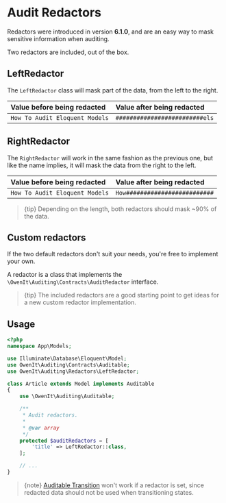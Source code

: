 # Audit Redactors
Redactors were introduced in version **6.1.0**, and are an easy way to mask sensitive information when auditing.

Two redactors are included, out of the box.

## LeftRedactor
The `LeftRedactor` class will mask part of the data, from the left to the right.

Value before being redacted | Value after being redacted
:---------------------------|:--------------------------
`How To Audit Eloquent Models` | `#########################els`

## RightRedactor
The `RightRedactor` will work in the same fashion as the previous one, but like the name implies, it will mask the data from the right to the left.

Value before being redacted | Value after being redacted
:---------------------------|:--------------------------
`How To Audit Eloquent Models` | `How#########################`

> {tip} Depending on the length, both redactors should mask ~90% of the data.

## Custom redactors
If the two default redactors don't suit your needs, you're free to implement your own.

A redactor is a class that implements the `\OwenIt\Auditing\Contracts\AuditRedactor` interface.

> {tip} The included redactors are a good starting point to get ideas for a new custom redactor implementation.

## Usage

```php
<?php
namespace App\Models;

use Illuminate\Database\Eloquent\Model;
use OwenIt\Auditing\Contracts\Auditable;
use OwenIt\Auditing\Redactors\LeftRedactor;

class Article extends Model implements Auditable
{
    use \OwenIt\Auditing\Auditable;

    /**
     * Audit redactors.
     *
     * @var array
     */
    protected $auditRedactors = [
        'title' => LeftRedactor::class,
    ];

    // ...
}
```

> {note} [Auditable Transition](auditable-transition) won't work if a redactor is set, since redacted data should not be used when transitioning states.
